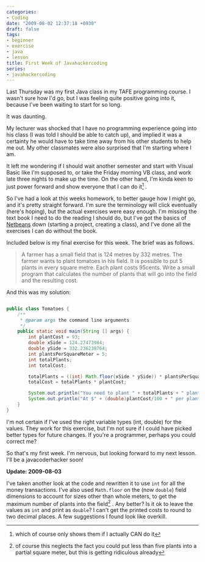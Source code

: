 ```yaml
---
categories:
- Coding
date: "2009-08-02 12:37:18 +0930"
draft: false
tags:
- beginner
- exercise
- java
- lesson
title: First Week of Javahackercoding
series:
- javahackercoding
---
```


Last Thursday was my first Java class in my TAFE programming course. I wasn't sure how I'd go, but I was feeling quite positive going into it, because I've been waiting to start for so long.

It was daunting.

My lecturer was shocked that I have no programming experience going into his class (I was told I should be able to catch up), and implied it was a certainty he would have to take time away from his other students to help me out. My other classmates were also surprised that I'm starting where I am.

It left me wondering if I should wait another semester and start with Visual Basic like I'm supposed to, or take the Friday morning VB class, and work late three nights to make up the time. On the other hand, I'm kinda keen to just power forward and show everyone that I can do it[^1] .

So I've had a look at this weeks homework, to better gauge how I might go, and it's pretty straight forward. I'm sure the terminology will click eventually (here's hoping), but the actual exercises were easy enough. I'm missing the text book I need to do the reading I should do, but I've got the basics of [Netbeans](http://www.netbeans.org/) down (starting a project, creating a class), and I've done all the exercises I can do without the book.

Included below is my final exercise for this week. The brief was as follows.

> A farmer has a small field that is 124 metres by 332 metres. The farmer wants to plant tomatoes in his field. It is possible to put 5 plants in every square metre. Each plant costs 95cents. Write a small program that calculates the number of plants that will go into the field and the resulting cost.

And this was my solution:

```java

public class Tomatoes {
    /**
     * @param args the command line arguments
     */
    public static void main(String [] args) {
        int plantCost = 93;
        double xSide = 124.27473984;
        double ySide = 332.236238764;
        int plantsPerSquareMeter = 5;
        int totalPlants;
        int totalCost;

        totalPlants = ((int) Math.floor(xSide * ySide)) * plantsPerSquareMeter;
        totalCost = totalPlants * plantCost;

        System.out.println("You need to plant " + totalPlants + " plants to fill up a " + xSide + " by " + ySide + " field.");
        System.out.println("At $" + (double)plantCost/100 + " per plant the cost will be: $" + (double)totalCost/100);
    }
}
```

I'm not certain if I've used the right variable types (int, double) for the values. They work for this exercise, but I'm not sure if I could have picked better types for future changes. If you're a programmer, perhaps you could correct me?

So that's my first week. I'm nervous, but looking forward to my next lesson. I'll be a javacoderhacker soon!

**Update: 2009-08-03**

I've taken another look at the code and rewritten it to use `int` for all the money transactions. I've also used `Math.floor` on the (now `double`) field dimensions to account for sizes other than whole meters, to get the maximum number of plants into the field[^2] . Any better? Is it ok to leave the values as `int` and print as `double`? I can't get the printed costs to round to two decimal places. A few suggestions I found look like overkill.

[^1]: which of course only shows them if I actually CAN do it
[^2]: of course this neglects the fact you could put less than five plants into a partial square meter, but this is getting ridiculous already
